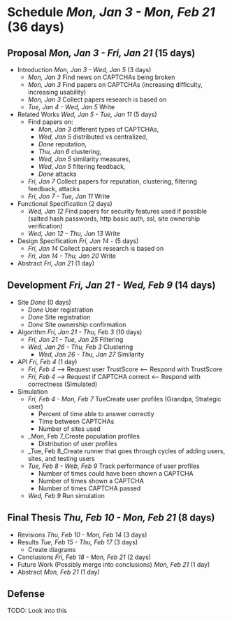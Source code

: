 # Schedule _Mon, Jan 3 - Mon, Feb 21_ (36 days)

## Proposal _Mon, Jan 3 - Fri, Jan 21_ (15 days)

* Introduction _Mon, Jan 3 - Wed, Jan 5_ (3 days)
    * _Mon, Jan 3_ Find news on CAPTCHAs being broken
    * _Mon, Jan 3_ Find papers on CAPTCHAs (increasing difficulty, increasing usability)
    * _Mon, Jan 3_ Collect papers research is based on
    * _Tue, Jan 4 - Wed, Jan 5_ Write
* Related Works _Wed, Jan 5 - Tue, Jan 11_ (5 days)
    * Find papers on:
        * _Mon, Jan 3_ different types of CAPTCHAs,
        * _Wed, Jan 5_ distributed vs centralized,
        * _Done_ reputation,
        * _Thu, Jan 6_ clustering,
        * _Wed, Jan 5_ similarity measures,
        * _Wed, Jan 5_ filtering feedback,
        * _Done_ attacks
    * _Fri, Jan 7_ Collect papers for reputation, clustering, filtering feedback, attacks
    * _Fri, Jan 7 - Tue, Jan 11_ Write
* Functional Specification  (2 days)
    * _Wed, Jan 12_ Find papers for security features used if possible (salted hash passwords, http basic auth, ssl, site ownership verification)
    * _Wed, Jan 12 - Thu, Jan 13_ Write
* Design Specification _Fri, Jan 14 -_ (5 days)
    * _Fri, Jan 14_ Collect papers research is based on
    * _Fri, Jan 14 - Thu, Jan 20_ Write
* Abstract _Fri, Jan 21_ (1 day)

## Development _Fri, Jan 21 - Wed, Feb 9_ (14 days)

* Site _Done_ (0 days)
    * _Done_ User registration
    * _Done_ Site registration
    * _Done_ Site ownership confirmation
* Algorithm _Fri, Jan 21 - Thu, Feb 3_ (10 days)
    * _Fri, Jan 21 - Tue, Jan 25_ Filtering
    * _Wed, Jan 26 - Thu, Feb 3_ Clustering
        * _Wed, Jan 26 - Thu, Jan 27_ Similarity
* API _Fri, Feb 4_ (1 day)
    * _Fri, Feb 4_ --> Request user TrustScore    <-- Respond with TrustScore
    * _Fri, Feb 4_ --> Request if CAPTCHA correct <-- Respond with correctness (Simulated)
* Simulation
    * _Fri, Feb 4 - Mon, Feb 7_ TueCreate user profiles (Grandpa, Strategic user)
        * Percent of time able to answer correctly
        * Time between CAPTCHAs
        * Number of sites used
    * _Mon, Feb 7_Create population profiles
        * Distribution of user profiles
    * _Tue, Feb 8_Create runner that goes through cycles of adding users, sites, and testing users
    * _Tue, Feb 8 - Web, Feb 9_ Track performance of user profiles
        * Number of times could have been shown a CAPTCHA
        * Number of times shown a CAPTCHA
        * Number of times CAPTCHA passed
    * _Wed, Feb 9_ Run simulation

## Final Thesis _Thu, Feb 10 - Mon, Feb 21_ (8 days)

* Revisions _Thu, Feb 10 - Mon, Feb 14_ (3 days)
* Results _Tue, Feb 15 - Thu, Feb 17_ (3 days)
    * Create diagrams
* Conclusions _Fri, Feb 18 - Mon, Feb 21_ (2 days)
* Future Work (Possibly merge into conclusions) _Mon, Feb 21_ (1 day)
* Abstract _Mon, Feb 21_ (1 day)

## Defense
TODO: Look into this